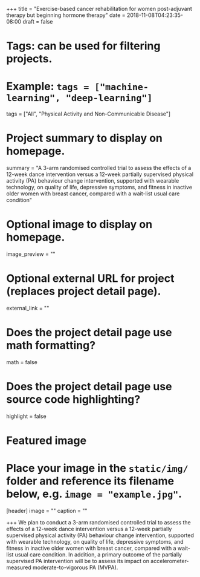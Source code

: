 +++
title = "Exercise-based cancer rehabilitation for women post-adjuvant therapy but beginning hormone therapy"
date = 2018-11-08T04:23:35-08:00
draft = false

# Tags: can be used for filtering projects.
# Example: `tags = ["machine-learning", "deep-learning"]`
tags = ["All", "Physical Activity and Non-Communicable Disease"]

# Project summary to display on homepage.
summary = "A 3-arm randomised controlled trial to assess the effects of a 12-week dance intervention versus a 12-week partially supervised physical activity (PA) behaviour change intervention, supported with wearable technology, on quality of life, depressive symptoms, and fitness in inactive older women with breast cancer, compared with a wait-list usual care condition"

# Optional image to display on homepage.
image_preview = ""

# Optional external URL for project (replaces project detail page).
external_link = ""

# Does the project detail page use math formatting?
math = false

# Does the project detail page use source code highlighting?
highlight = false

# Featured image
# Place your image in the `static/img/` folder and reference its filename below, e.g. `image = "example.jpg"`.
[header]
image = ""
caption = ""

+++
We plan to conduct a 3-arm randomised controlled trial to assess the effects of a 12-week dance intervention versus a 12-week partially supervised physical activity (PA) behaviour change intervention, supported with wearable technology, on quality of life, depressive symptoms, and fitness in inactive older women with breast cancer, compared with a wait-list usual care condition. In addition, a primary outcome of the partially supervised PA intervention will be to assess its impact on accelerometer-measured moderate-to-vigorous PA (MVPA).
